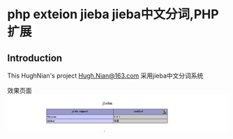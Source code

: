php exteion jieba
jieba中文分词,PHP扩展
=====================

Introduction
------------
This HughNian's project Hugh.Nian@163.com
采用jieba中文分词系统

效果页面
![phpinfo](https://raw.githubusercontent.com/HughNian/php_jieba_ext/master/jieba.png)
